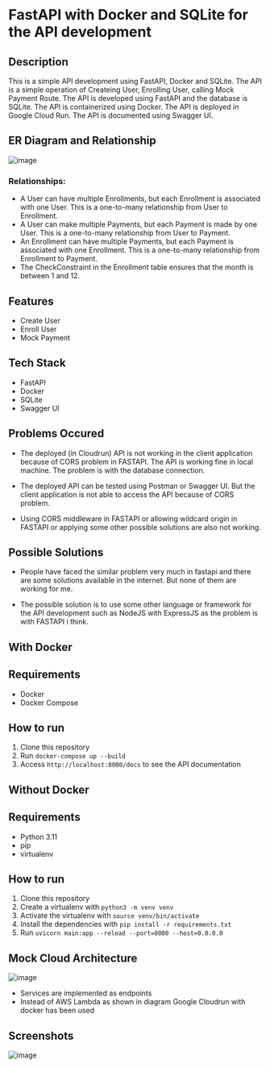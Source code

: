 # FastAPI with Docker and SQLite for the API development

## Description

This is a simple API development using FastAPI, Docker and SQLite. The API is a simple operation of Createing User, Enrolling User, calling Mock Payment Route.
The API is developed using FastAPI and the database is SQLite. The API is containerized using Docker. The API is deployed in Google Cloud Run. The API is documented using Swagger UI.

## ER Diagram and Relationship

![image](https://github.com/subhadip001/yoga-enroller-api/assets/78922392/c4136758-09d7-46c5-af8a-4a806318d56e)


### Relationships:

- A User can have multiple Enrollments, but each Enrollment is associated with one User. This is a one-to-many relationship from User to Enrollment.
- A User can make multiple Payments, but each Payment is made by one User. This is a one-to-many relationship from User to Payment.
- An Enrollment can have multiple Payments, but each Payment is associated with one Enrollment. This is a one-to-many relationship from Enrollment to Payment.
- The  CheckConstraint in the Enrollment table ensures that the month is between 1 and 12.

## Features

- Create User
- Enroll User
- Mock Payment

## Tech Stack

- FastAPI
- Docker
- SQLite
- Swagger UI

## Problems Occured

- The deployed (in Cloudrun) API is not working in the client application because of CORS problem in FASTAPI. The API is working fine in local machine. The problem is with the database connection.

- The deployed API can be tested using Postman or Swagger UI. But the client application is not able to access the API because of CORS problem.

- Using CORS middleware in FASTAPI or allowing wildcard origin in FASTAPI or applying some other possible solutions are also not working.

## Possible Solutions

- People have faced the similar problem very much in fastapi and there are some solutions available in the internet. But none of them are working for me.

- The possible solution is to use some other language or framework for the API development such as NodeJS with ExpressJS as the problem is with FASTAPI i think.

## With Docker

## Requirements

- Docker
- Docker Compose

## How to run

1. Clone this repository
2. Run `docker-compose up --build`
3. Access `http://localhost:8000/docs` to see the API documentation

## Without Docker

## Requirements

- Python 3.11
- pip
- virtualenv

## How to run

1. Clone this repository
2. Create a virtualenv with `python3 -m venv venv`
3. Activate the virtualenv with `source venv/bin/activate`
4. Install the dependencies with `pip install -r requirements.txt`
5. Run `uvicorn main:app --reload --port=8000 --host=0.0.0.0`

## Mock Cloud Architecture

![image](https://github.com/subhadip001/yoga-enroller-api/assets/78922392/e4627dc5-8a7d-4509-b388-fae7f5df4dec)

- Services are implemented as endpoints
- Instead of AWS Lambda as shown in diagram Google Cloudrun with docker has been used


## Screenshots

![image](https://github.com/subhadip001/yoga-enroller-api/assets/78922392/df501763-27af-4a6e-be55-da9e5ccaf9eb)

